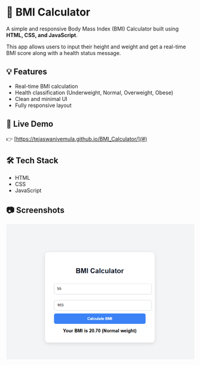 
# 🧮 BMI Calculator

A simple and responsive Body Mass Index (BMI) Calculator built using **HTML, CSS, and JavaScript**.

This app allows users to input their height and weight and get a real-time BMI score along with a health status message.

## 💡 Features

- Real-time BMI calculation
- Health classification (Underweight, Normal, Overweight, Obese)
- Clean and minimal UI
- Fully responsive layout

## 🚀 Live Demo

👉 [https://tejaswanivemula.github.io/BMI_Calculator/](#) <!-- Replace with your GitHub Pages link after hosting -->

## 🛠️ Tech Stack

- HTML
- CSS
- JavaScript

## 📷 Screenshots
![alt text](<Screenshot (5)-1.png>)

